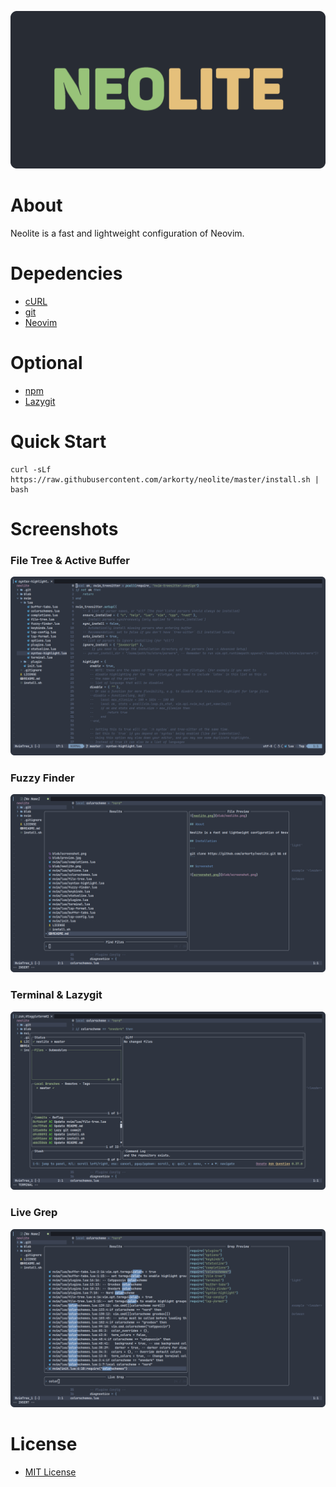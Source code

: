 ![neolite.png](blob/neolite.png)

# About

Neolite is a fast and lightweight configuration of Neovim.

# Depedencies

- [cURL](https://github.com/curl/curl)
- [git](https://github.com/git/git)
- [Neovim](https://github.com/neovim/neovim)

# Optional

- [npm](https://github.com/npm/cli)
- [Lazygit](https://github.com/jesseduffield/lazygit)

# Quick Start

```
curl -sLf https://raw.githubusercontent.com/arkorty/neolite/master/install.sh | bash
```

# Screenshots

### File Tree & Active Buffer

![file-tree.png](blob/file-tree.png)

### Fuzzy Finder

![fuzzy-finder.png](blob/fuzzy-finder.png)

### Terminal & Lazygit

![lazygit.png](blob/lazygit.png)

### Live Grep

![live-grep.png](blob/live-grep.png)

# License

- [MIT License](LICENSE)
